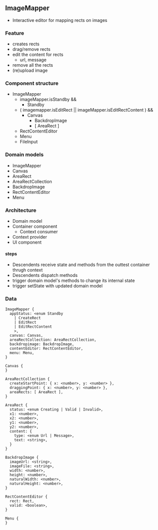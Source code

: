## ImageMapper
- Interactive editor for mapping rects on images

### Feature
- creates rects
- drag/remove rects
- edit the content for rects
  - url, message
- remove all the rects
- (re)upload image


### Component structure
- ImageMapper
  - imageMapper.isStandby &&
    - Standby
  - ( imagemapper.isEditRect || imageMapper.isEditRectContent ) &&
    - Canvas
      - BackdropImage
      - [ AreaRect ]
  - RectContentEditor
  - Menu
  - FileInput

### Domain models
- ImageMapper
- Canvas
- AreaRect
- AreaRectCollection
- BackdropImage
- RectContentEditor
- Menu

### Architecture
- Domain model
- Container component
  - Context consumer
- Context provider
- UI component

#### steps
  - Descendents receive state and methods from the outtest container thrugh context
  - Descendents dispatch methods
  - trigger domain model's methods to change its internal state
  - trigger setState with updated domain model


### Data
```
ImageMapper {
  appStatus: <enum Standby
    | CreateRect
    | EditRect
    | EditRectContent
    >,
  canvas: Canvas,
  areaRectCollection: AreaRectCollection,
  backdropimage: BackdropImage,
  contentEditor: RectContentEditor,
  menu: Menu,
}

Canvas {
}

AreaRectCollection {
  createStartPoint: { x: <number>, y: <number> },
  draggingPoint: { x: <number>, y: <number> },
  areaRects: [ AreaRect ],
}

AreaRect {
  status: <enum Creating | Valid | Invalid>,
  x1: <number>,
  x2: <number>,
  y1: <number>,
  y2: <number>,
  content: {
    type: <enum Url | Message>,
    text: <string>,
  }
}

BackdropImage {
  imageUrl: <string>,
  imageFile: <string>,
  width: <number>,
  height: <number>,
  naturalWidth: <number>,
  naturalHeight: <number>,
}

RectContentEditor {
  rect: Rect,
  valid: <boolean>,
}

Menu {
}
```
